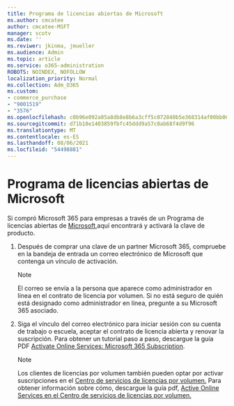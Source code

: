 ```yaml
---
title: Programa de licencias abiertas de Microsoft
ms.author: cmcatee
author: cmcatee-MSFT
manager: scotv
ms.date: ''
ms.reviwer: jkinma, jmueller
ms.audience: Admin
ms.topic: article
ms.service: o365-administration
ROBOTS: NOINDEX, NOFOLLOW
localization_priority: Normal
ms.collection: Adm_O365
ms.custom:
- commerce_purchase
- "9001519"
- "3576"
ms.openlocfilehash: c0b96e092a05a8db8e8b6a3cff5c072840b5e368314af00bb065e03149df6b60
ms.sourcegitcommit: d71b18e1403859fbfc45ddd9a57c8ab68f4d9f96
ms.translationtype: MT
ms.contentlocale: es-ES
ms.lasthandoff: 08/06/2021
ms.locfileid: "54498881"
---
```

# <a name="microsoft-open-license-program"></a>Programa de licencias abiertas de Microsoft

Si compró Microsoft 365 para empresas a través de un Programa de licencias abiertas de [Microsoft,](https://go.microsoft.com/fwlink/p/?LinkID=613298)aquí encontrará y activará la clave de producto.

1. Después de comprar una clave de un partner Microsoft 365, compruebe en la bandeja de entrada un correo electrónico de Microsoft que contenga un vínculo de activación.

    > [!NOTE]
    > El correo se envía a la persona que aparece como administrador en línea en el contrato de licencia por volumen. Si no está seguro de quién está designado como administrador en línea, pregunte a su Microsoft 365 asociado.
1. Siga el vínculo del correo electrónico para iniciar sesión con su cuenta de trabajo o escuela, aceptar el contrato de licencia abierta y renovar la suscripción. Para obtener un tutorial paso a paso, descargue la guía PDF [Activate Online Services: Microsoft 365 Subscription](https://go.microsoft.com/fwlink/p/?LinkId=618100).

    > [!NOTE]
    > Los clientes de licencias por volumen también pueden optar por activar suscripciones en el [Centro de servicios de licencias por volumen.](https://go.microsoft.com/fwlink/p/?LinkID=282016) Para obtener información sobre cómo, descargue la guía pdf, [Active Online Services en el Centro de servicios de licencias por volumen.](https://go.microsoft.com/fwlink/p/?LinkId=618096)